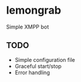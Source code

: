 lemongrab
=========

Simple XMPP bot

TODO
----
* Simple configuration file
* Graceful start/stop
* Error handling
